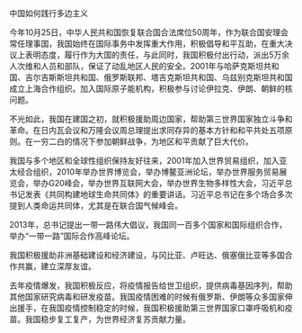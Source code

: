 中国如何践行多边主义

今年10月25日，中华人民共和国恢复联合国合法席位50周年，作为联合国安理会常任理事国，我国始终在国际事务中发挥重大作用，积极倡导和平互助，在重大决议上表明态度，履行作为大国的责任，与此同时，我国积极付出行动，派出5万余人次维和人员和部队，保证了动乱地区人民的安全。2001年与哈萨克斯坦共和国、吉尔吉斯斯坦共和国、俄罗斯联邦、塔吉克斯坦共和国、乌兹别克斯坦共和国成立上海合作组织。加入国际原子能机构，积极参与讨论伊拉克、伊朗、朝鲜的核问题。

不光如此，我国在建国之初，就积极援助周边国家，帮助第三世界国家独立斗争和革命。在日内瓦会议和万隆会议周总理提出求同存异的基本方针和和平共处五项原则。在一穷二白的情况下参加朝鲜战争，为地区和平贡献了巨大代价。

我国与多个地区和全球性组织保持友好往来，2001年加入世界贸易组织，加入亚太经合组织，2010年举办世界博览会，举办博鳌亚洲论坛，举办世界服务贸易展览会，举办G20峰会，举办世界互联网大会，举办世界生物多样性大会，习近平总书记发表《共同构建地球生命共同体》的重要讲话。习近平总书记在多个场合多次提到人类命运共同体，尤其是在联合国气候峰会。

2013年，总书记提出一带一路伟大倡议，我国同一百多个国家和国际组织合作，举办“一带一路”国际合作高峰论坛。

我国积极援助非洲基础建设和经济建设，与冈比亚、卢旺达、俄塞俄比亚等多国合作共赢，建立深厚友谊。

去年疫情爆发，我国积极反应，将疫情报告给世卫组织，提供病毒基因序列，帮助其他国家研究病毒和研发疫苗。我国疫情困难的时候有俄罗斯、伊朗等众多国家伸出援手，在我国疫情控制稳定的时候，我国积极援助第三世界国家口罩呼吸机和疫苗。我国稳步复工复产，为世界经济复苏贡献力量。